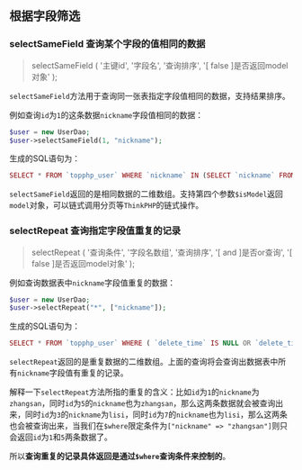 ## 根据字段筛选

### selectSameField 查询某个字段的值相同的数据

> selectSameField \( '主键id', '字段名', '查询排序', '\[ false \]是否返回model对象' \);

`selectSameField`方法用于查询同一张表指定字段值相同的数据，支持结果排序。

例如查询`id`为`1`的这条数据`nickname`字段值相同的数据：

```php
$user = new UserDao;
$user->selectSameField(1, "nickname");
```

生成的SQL语句为：

```php
SELECT * FROM `topphp_user` WHERE `nickname` IN (SELECT `nickname` FROM `topphp_user` WHERE `id` = 1) AND ( `delete_time` IS NULL OR `delete_time` = 0 )
```

`selectSameField`返回的是相同数据的二维数组。支持第四个参数`$isModel`返回`model`对象，可以链式调用分页等`ThinkPHP`的链式操作。

### selectRepeat 查询指定字段值重复的记录

> selectRepeat \( '查询条件', '字段名数组', '查询排序', '\[ and \]是否or查询', '\[ false \]是否返回model对象' \);

例如查询数据表中`nickname`字段值重复的数据：

```php
$user = new UserDao;
$user->selectRepeat("*", ["nickname"]);
```

生成的SQL语句为：

```php
SELECT * FROM `topphp_user` WHERE ( `delete_time` IS NULL OR `delete_time` = 0 )  AND ( (nickname) IN (SELECT nickname FROM topphp_user GROUP BY nickname HAVING COUNT(*)>1) )
```

`selectRepeat`返回的是重复数据的二维数组。上面的查询将会查询出数据表中所有`nickname`字段值有重复的记录。

解释一下`selectRepeat`方法所指的重复的含义：比如`id`为`1`的`nickname`为`zhangsan`，同时`id`为`5`的`nickname`也为`zhangsan`，那么这两条数据就会被查询出来，同时`id`为`3`的`nickname`为`lisi`，同时`id`为`7`的`nickname`也为`lisi`，那么这两条也会被查询出来，当我们在`$where`限定条件为`["nickname" => "zhangsan"]`则只会返回`id`为`1`和`5`两条数据了。

所以**查询重复的记录具体返回是通过`$where`查询条件来控制的**。




